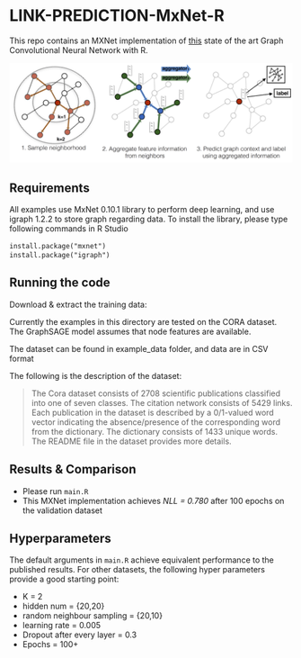 # LINK-PREDICTION-MxNet-R

This repo contains an MXNet implementation of [this](https://arxiv.org/pdf/1706.02216.pdf) state of the art Graph Convolutional Neural Network with R.

![](./docs/sample_and_agg.png)
## Requirements
All examples use MxNet 0.10.1 library to perform deep learning, 
and use igraph 1.2.2 to store graph regarding data. To install the library, please type following commands in R Studio
  
```
install.package("mxnet") 
install.package("igraph")
```

## Running the code
Download & extract the training data:

Currently the examples in this directory are tested on the CORA dataset. The GraphSAGE model assumes that node
features are available.

The dataset can be found in example_data folder, and data are in CSV format

The following is the description of the dataset:
> The Cora dataset consists of 2708 scientific publications classified into one of seven classes.
> The citation network consists of 5429 links. Each publication in the dataset is described by a
> 0/1-valued word vector indicating the absence/presence of the corresponding word from the dictionary.
> The dictionary consists of 1433 unique words. The README file in the dataset provides more details.
## Results & Comparison
- Please run `main.R`
- This MXNet implementation achieves *NLL = 0.780* after 100 epochs on the validation dataset

## Hyperparameters

The default arguments in `main.R` achieve equivalent performance to the published results. For other datasets, the following hyper parameters provide a good starting point:
- K = 2
- hidden num  = {20,20}
- random neighbour sampling = {20,10}
- learning rate = 0.005
- Dropout after every layer =  0.3
- Epochs = 100+
